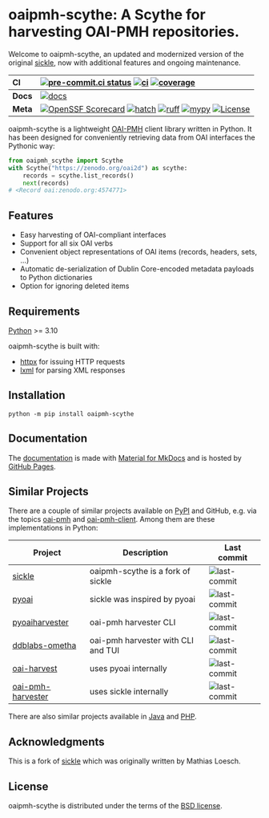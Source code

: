 # oaipmh-scythe: A Scythe for harvesting OAI-PMH repositories.

Welcome to oaipmh-scythe, an updated and modernized version of the original [sickle](https://github.com/mloesch/sickle),
now with additional features and ongoing maintenance.

| __CI__ | [![pre-commit.ci status][pre-commit-ci-badge]][pre-commit-ci-status] [![ci][ci-badge]][ci-workflow] [![coverage][coverage-badge]][ci-workflow] |
| :--- | :--- |
| __Docs__ | [![docs][docs-badge]][docs-workflow] |
| __Meta__ | [![OpenSSF Scorecard][scorecard-badge]][scorecard-url] [![hatch][hatch-badge]][hatch] [![ruff][ruff-badge]][ruff] [![mypy][mypy-badge]][mypy] [![License][license-badge]][license] |

oaipmh-scythe is a lightweight [OAI-PMH](http://www.openarchives.org/OAI/openarchivesprotocol.html)
client library written in Python. It has been designed for conveniently retrieving data from OAI interfaces the Pythonic way:

```python
from oaipmh_scythe import Scythe
with Scythe("https://zenodo.org/oai2d") as scythe:
    records = scythe.list_records()
    next(records)
# <Record oai:zenodo.org:4574771>
```

## Features

- Easy harvesting of OAI-compliant interfaces
- Support for all six OAI verbs
- Convenient object representations of OAI items (records, headers, sets, \...)
- Automatic de-serialization of Dublin Core-encoded metadata payloads to Python dictionaries
- Option for ignoring deleted items

## Requirements

[Python](https://www.python.org/downloads/) >= 3.10

oaipmh-scythe is built with:

- [httpx](https://github.com/encode/httpx) for issuing HTTP requests
- [lxml](https://github.com/lxml/lxml) for parsing XML responses

## Installation

```console
python -m pip install oaipmh-scythe
```

## Documentation

The [documentation][docs-url] is made with [Material for MkDocs](https://github.com/squidfunk/mkdocs-material) and is hosted by [GitHub Pages](https://docs.github.com/en/pages).

## Similar Projects

There are a couple of similar projects available on [PyPI](https://pypi.org/search/?q=oai-pmh) and GitHub, e.g. via
the topics [oai-pmh](https://github.com/topics/oai-pmh) and [oai-pmh-client](https://github.com/topics/oai-pmh-client). Among them are these implementations in Python:

| Project | Description | Last commit |
| --- | --- |  --- |
| [sickle](https://github.com/mloesch/sickle) | oaipmh-scythe is a fork of sickle | ![last-commit](https://img.shields.io/github/last-commit/mloesch/sickle) |
| [pyoai](https://github.com/infrae/pyoai) | sickle was inspired by pyoai | ![last-commit](https://img.shields.io/github/last-commit/infrae/pyoai) |
| [pyoaiharvester](https://github.com/vphill/pyoaiharvester) | oai-pmh harvester CLI | ![last-commit](https://img.shields.io/github/last-commit/vphill/pyoaiharvester) |
| [ddblabs-ometha](https://github.com/Deutsche-Digitale-Bibliothek/ddblabs-ometha) | oai-pmh harvester with CLI and TUI | ![last-commit](https://img.shields.io/github/last-commit/Deutsche-Digitale-Bibliothek/ddblabs-ometha) |
| [oai-harvest](https://github.com/bloomonkey/oai-harvest) | uses pyoai internally | ![last-commit](https://img.shields.io/github/last-commit/bloomonkey/oai-harvest) |
| [oai-pmh-harvester](https://github.com/MITLibraries/oai-pmh-harvester) | uses sickle internally | ![last-commit](https://img.shields.io/github/last-commit/MITLibraries/oai-pmh-harvester) |

There are also similar projects available in [Java](https://github.com/topics/oai-pmh-client?l=java) and [PHP](https://github.com/topics/oai-pmh-client?l=php).

## Acknowledgments

This is a fork of [sickle](https://github.com/mloesch/sickle) which was originally written by Mathias Loesch.

## License

oaipmh-scythe is distributed under the terms of the [BSD license](https://spdx.org/licenses/BSD-3-Clause.html).

<!-- Markdown links -->
<!-- dynamic -->
[ci-workflow]: https://github.com/afuetterer/oaipmh-scythe/actions/workflows/main.yml
[ci-badge]: https://github.com/afuetterer/oaipmh-scythe/actions/workflows/main.yml/badge.svg
[coverage-badge]: https://img.shields.io/endpoint?url=https://gist.githubusercontent.com/afuetterer/fcb87d45f4d7defdfeffa65eb1d65f63/raw/coverage-badge.json
[pre-commit-ci-status]: https://results.pre-commit.ci/latest/github/afuetterer/oaipmh-scythe/main
[pre-commit-ci-badge]: https://results.pre-commit.ci/badge/github/afuetterer/oaipmh-scythe/main.svg
[docs-url]: https://afuetterer.github.io/oaipmh-scythe
[docs-workflow]: https://github.com/afuetterer/oaipmh-scythe/actions/workflows/docs.yml
[docs-badge]: https://github.com/afuetterer/oaipmh-scythe/actions/workflows/docs.yml/badge.svg
[scorecard-url]: https://securityscorecards.dev/viewer/?uri=github.com/afuetterer/oaipmh-scythe
[scorecard-badge]: https://api.securityscorecards.dev/projects/github.com/afuetterer/oaipmh-scythe/badge
<!-- static -->
[license]: https://spdx.org/licenses/BSD-3-Clause.html
[license-badge]: https://img.shields.io/badge/License-BSD_3--Clause-blue.svg
[hatch]: https://github.com/pypa/hatch
[hatch-badge]: https://img.shields.io/badge/%F0%9F%A5%9A-Hatch-4051b5.svg
[ruff]: https://github.com/charliermarsh/ruff
[ruff-badge]: https://img.shields.io/endpoint?url=https://raw.githubusercontent.com/charliermarsh/ruff/main/assets/badge/v2.json
[mypy]: https://mypy-lang.org
[mypy-badge]: https://img.shields.io/badge/types-mypy-blue.svg
[test-pypi]: https://test.pypi.org/
[pip]: https://pip.pypa.io/
